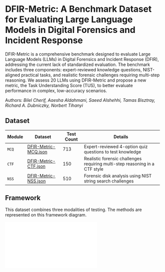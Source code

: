 # DFIR-Metric: A Benchmark Dataset for Evaluating Large Language Models in Digital Forensics and Incident Response

DFIR-Metric is a comprehensive benchmark designed to evaluate Large Language Models (LLMs) in Digital Forensics and Incident Response (DFIR), addressing the current lack of standardized evaluation. The benchmark includes three components: expert-reviewed knowledge questions, NIST-aligned practical tasks, and realistic forensic challenges requiring multi-step reasoning. We assess 20 LLMs using DFIR-Metric and propose a new metric, the Task Understanding Score (TUS), to better evaluate performance in complex, low-accuracy scenarios.

Authors: _Bilel Cherif, Aaesha Aldahmani, Saeed Alshehhi, Tamas Bisztray, Richard A. Dubniczky, Norbert Tihanyi_

## Dataset

|Module|Dataset|Test Count|Details|
|--|--|--|--|
|`MCQ`|[DFIR-Metric-MCQ.json](/DFIR-Metric-MCQ.json)|713|Expert-reviewed 4-option quiz questions to test knowledge|
|`CTF`|[DFIR-Metric-CTF.json](/DFIR-Metric-CTF.json)|150|Realistic forensic challenges requiring multi-step reasoning in a CTF style|
|`NSS`|[DFIR-Metric-NSS.json](/DFIR-Metric-NSS.json)|510|Forensic disk analysis using NIST string search challenges|

## Framework

This dataset combines three modalities of testing. The methods are represented on this framework diagram.

![DFIR-Metric Framework Diagram](/assets/DFIR-Metric-Framework.pdf)

